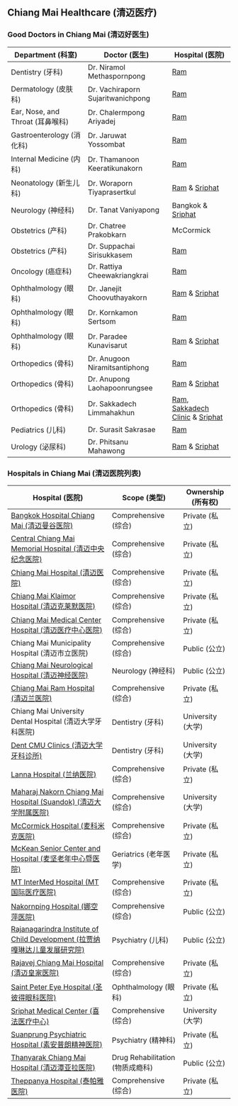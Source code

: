 ## Chiang Mai Healthcare (清迈医疗)

### Good Doctors in Chiang Mai (清迈好医生)

| Department (科室) | Doctor (医生) | Hospital (医院) |
|---|---|---|
| Dentistry (牙科) | Dr. Niramol Methaspornpong | [Ram](https://chiangmairam.com/searchdoctor1?doctor=82) |
| Dermatology (皮肤科) | Dr. Vachiraporn Sujaritwanichpong | [Ram](https://chiangmairam.com/searchdoctor1?doctor=43) |
| Ear, Nose, and Throat (耳鼻喉科) | Dr. Chalermpong Ariyadej | [Ram](https://chiangmairam.com/searchdoctor1?doctor=1) |
| Gastroenterology (消化科) | Dr. Jaruwat Yossombat | [Ram](https://chiangmairam.com/searchdoctor1?doctor=6) |
| Internal Medicine (内科) | Dr. Thamanoon Keeratikunakorn | [Ram](https://chiangmairam.com/searchdoctor1?doctor=139) |
| Neonatology (新生儿科) | Dr. Woraporn Tiyaprasertkul | [Ram](https://chiangmairam.com/searchdoctor1?doctor=178) & [Sriphat](https://sriphat.med.cmu.ac.th/en/doctor/detail/142) |
| Neurology (神经科) | Dr. Tanat Vaniyapong | Bangkok & [Sriphat](http://neurosurgerycmu.com/people/179/) |
| Obstetrics (产科) | Dr. Chatree Prakobkarn | McCormick |
| Obstetrics (产科) | Dr. Suppachai Sirisukkasem | [Ram](https://chiangmairam.com/searchdoctor1?doctor=24) |
| Oncology (癌症科) | Dr. Rattiya Cheewakriangkrai | [Ram](https://chiangmairam.com/searchdoctor1?doctor=5) |
| Ophthalmology (眼科) | Dr. Janejit Choovuthayakorn | [Ram](https://chiangmairam.com/searchdoctor1?doctor=114) & [Sriphat](https://scholars.med.cmu.ac.th/Choovuthayakorn/Janejit/) |
| Ophthalmology (眼科) | Dr. Kornkamon Sertsom | [Ram](https://chiangmairam.com/searchdoctor1?doctor=184) |
| Ophthalmology (眼科) | Dr. Paradee Kunavisarut | [Ram](https://chiangmairam.com/searchdoctor1?doctor=117) & [Sriphat](https://w1.med.cmu.ac.th/ophthalmology/en/paradee-kunavisarut-detail/) |
| Orthopedics (骨科) | Dr. Anugoon Niramitsantiphong | [Ram](https://chiangmairam.com/searchdoctor1?doctor=277) |
| Orthopedics (骨科) | Dr. Anupong Laohapoonrungsee | [Ram](https://chiangmairam.com/searchdoctor1?doctor=272) & [Sriphat](https://w1.med.cmu.ac.th/ortho/index.php?option=com_content&view=article&id=35) | 
| Orthopedics (骨科) | Dr. Sakkadech Limmahakhun | [Ram](https://chiangmairam.com/searchdoctor1?doctor=278), [Sakkadech Clinic](https://www.sakkadech.com/about-us) & [Sriphat](https://sriphat.med.cmu.ac.th/en/doctor/detail/209) |
| Pediatrics (儿科) | Dr. Surasit Sakrasae | [Ram](https://chiangmairam.com/searchdoctor1?doctor=59) |
| Urology (泌尿科) | Dr. Phitsanu Mahawong | [Ram](https://chiangmairam.com/searchdoctor1?doctor=105) & [Sriphat](https://scholars.med.cmu.ac.th/Mahawong/Phitsanu/) |

### Hospitals in Chiang Mai (清迈医院列表)

| Hospital (医院) | Scope (类型) | Ownership (所有权) |
|---|---|---|
| [Bangkok Hospital Chiang Mai (清迈曼谷医院)](https://bangkokhospital-chiangmai.com) | Comprehensive (综合) | Private (私立) |
| [Central Chiang Mai Memorial Hospital (清迈中央纪念医院)](https://facebook.com/centralcmhospital/) | Comprehensive (综合) | Private (私立) |
| [Chiang Mai Hospital (清迈医院)](https://chiangmai-hospital.com) | Comprehensive (综合) | Private (私立) |
| [Chiang Mai Klaimor Hospital (清迈克莱默医院)](https://chiangmaiklaimor-hosp.com) | Comprehensive (综合) | Private (私立) |
| [Chiang Mai Medical Center Hospital (清迈医疗中心医院)](https://cmc-hospital.com) | Comprehensive (综合) | Private (私立) |
| Chiang Mai Municipality Hospital (清迈市立医院) | Comprehensive (综合) | Public (公立) |
| [Chiang Mai Neurological Hospital (清迈神经医院)](https://cmneuro.go.th) | Neurology (神经科) | Public (公立) |
| [Chiang Mai Ram Hospital (清迈兰医院)](https://chiangmairam.com) | Comprehensive (综合) | Private (私立) |
| Chiang Mai University Dental Hospital (清迈大学牙科医院) | Dentistry (牙科) | University (大学) |
| [Dent CMU Clinics (清迈大学牙科诊所)](https://clinic.dent.cmu.ac.th) | Dentistry (牙科) | University (大学) |
| [Lanna Hospital (兰纳医院)](https://lanna-hospital.com) | Comprehensive (综合) | Private (私立) |
| [Maharaj Nakorn Chiang Mai Hospital (Suandok) (清迈大学附属医院)](https://med.cmu.ac.th/web/suandok-hospital/) | Comprehensive (综合) | University (大学) |
| [McCormick Hospital (麦科米克医院)](https://mccormickhospital.com) | Comprehensive (综合) | Private (私立) |
| [McKean Senior Center and Hospital (麦坚老年中心暨医院)](https://mckean.or.th) | Geriatrics (老年医学) | Private (私立) |
| [MT InterMed Hospital (MT国际医疗医院)](https://facebook.com/mtintermed/) | Comprehensive (综合) | Private (私立) |
| [Nakornping Hospital (娜空萍医院)](https://nkp-hospital.go.th) | Comprehensive (综合) | Public (公立) |
| [Rajanagarindra Institute of Child Development (拉贾纳嘎琳达儿童发展研究院)](https://ricd.go.th) | Psychiatry (儿科) | Public (公立) |
| [Rajavej Chiang Mai Hospital (清迈皇家医院)](https://rajavejchiangmai.com) | Comprehensive (综合) | Private (私立) |
| [Saint Peter Eye Hospital (圣彼得眼科医院)](https://stpeter-eye.com) | Ophthalmology (眼科) | Private (私立) |
| [Sriphat Medical Center (喜法医疗中心)](https://sriphat.med.cmu.ac.th) | Comprehensive (综合) | University (大学) |
| [Suanprung Psychiatric Hospital (素安普朗精神医院)](https://suanprung.go.th) | Psychiatry (精神科) | Private (私立) |
| [Thanyarak Chiang Mai Hospital (清迈潭亚拉医院)](https://tch.go.th) | Drug Rehabilitation (物质成瘾科) | Public (公立) |
| [Theppanya Hospital (泰帕雅医院)](http://theppanya.com) | Comprehensive (综合) | Private (私立) |
